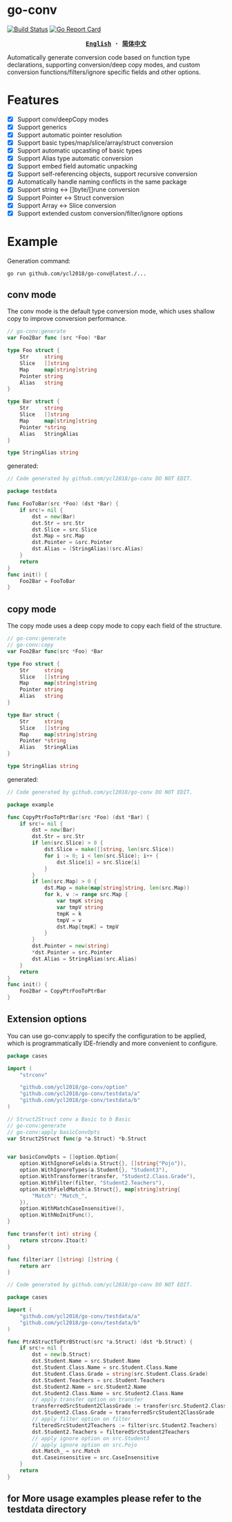 # go-conv

[![Build Status](https://github.com/ycl2018/go-conv/actions/workflows/test.yml/badge.svg?branch=main)](https://github.com/ycl2018/go-conv/actions/workflows/test.yml)
[![Go Report Card](https://goreportcard.com/badge/github.com/ycl2018/go-conv)](https://goreportcard.com/report/github.com/ycl2018/go-conv)

<div align="center">
<strong>
<samp>

[English](README.md) · [简体中文](README.zh_cn.md)

</samp>
</strong>
</div>

Automatically generate conversion code based on function type declarations, supporting conversion/deep copy modes, and custom conversion functions/filters/ignore specific fields and other options.

# Features

- [x] Support conv/deepCopy modes
- [x] Support generics
- [x] Support automatic pointer resolution
- [x] Support basic types/map/slice/array/struct conversion
- [x] Support automatic upcasting of basic types
- [x] Support Alias type automatic conversion
- [x] Support embed field automatic unpacking
- [x] Support self-referencing objects, support recursive conversion
- [x] Automatically handle naming conflicts in the same package
- [x] Support string <-> []byte/[]rune conversion
- [x] Support Pointer <-> Struct conversion
- [x] Support Array <-> Slice conversion
- [x] Support extended custom conversion/filter/ignore options

# Example

Generation command:

`go run github.com/ycl2018/go-conv@latest./...`

## conv mode

The conv mode is the default type conversion mode, which uses shallow copy to improve conversion performance.

```go
// go-conv:generate
var Foo2Bar func (src *Foo) *Bar

type Foo struct {
    Str     string
    Slice   []string
    Map     map[string]string
    Pointer string
    Alias   string
}

type Bar struct {
    Str     string
    Slice   []string
    Map     map[string]string
    Pointer *string
    Alias   StringAlias
}

type StringAlias string
```

generated:
```go
// Code generated by github.com/ycl2018/go-conv DO NOT EDIT.

package testdata

func FooToBar(src *Foo) (dst *Bar) {
    if src!= nil {
        dst = new(Bar)
        dst.Str = src.Str
        dst.Slice = src.Slice
        dst.Map = src.Map
        dst.Pointer = &src.Pointer
        dst.Alias = (StringAlias)(src.Alias)
    }
    return
}
func init() {
    Foo2Bar = FooToBar
}
```

## copy mode

The copy mode uses a deep copy mode to copy each field of the structure.

```go
// go-conv:generate
// go-conv:copy
var Foo2Bar func(src *Foo) *Bar

type Foo struct {
    Str     string
    Slice   []string
    Map     map[string]string
    Pointer string
    Alias   string
}

type Bar struct {
    Str     string
    Slice   []string
    Map     map[string]string
    Pointer *string
    Alias   StringAlias
}

type StringAlias string
```

generated:

```go
// Code generated by github.com/ycl2018/go-conv DO NOT EDIT.

package example

func CopyPtrFooToPtrBar(src *Foo) (dst *Bar) {
    if src!= nil {
        dst = new(Bar)
        dst.Str = src.Str
        if len(src.Slice) > 0 {
            dst.Slice = make([]string, len(src.Slice))
            for i := 0; i < len(src.Slice); i++ {
                dst.Slice[i] = src.Slice[i]
            }
        }
        if len(src.Map) > 0 {
            dst.Map = make(map[string]string, len(src.Map))
            for k, v := range src.Map {
                var tmpK string
                var tmpV string
                tmpK = k
                tmpV = v
                dst.Map[tmpK] = tmpV
            }
        }
        dst.Pointer = new(string)
        *dst.Pointer = src.Pointer
        dst.Alias = StringAlias(src.Alias)
    }
    return
}
func init() {
    Foo2Bar = CopyPtrFooToPtrBar
}
```

## Extension options

You can use go-conv:apply to specify the configuration to be applied, which is programmatically IDE-friendly and more convenient to configure.

```go
package cases

import (
    "strconv"

    "github.com/ycl2018/go-conv/option"
    "github.com/ycl2018/go-conv/testdata/a"
    "github.com/ycl2018/go-conv/testdata/b"
)

// Struct2Struct conv a Basic to b Basic
// go-conv:generate
// go-conv:apply basicConvOpts
var Struct2Struct func(p *a.Struct) *b.Struct


var basicConvOpts = []option.Option{
    option.WithIgnoreFields(a.Struct{}, []string{"Pojo"}),
    option.WithIgnoreTypes(a.Student{}, "Student3"),
    option.WithTransformer(transfer, "Student2.Class.Grade"),
    option.WithFilter(filter, "Student2.Teachers"),
    option.WithFieldMatch(a.Struct{}, map[string]string{
        "Match": "Match_",
    }),
    option.WithMatchCaseInsensitive(),
    option.WithNoInitFunc(),
}

func transfer(t int) string {
    return strconv.Itoa(t)
}

func filter(arr []string) []string {
    return arr
}
```

```go
// Code generated by github.com/ycl2018/go-conv DO NOT EDIT.

package cases

import (
    "github.com/ycl2018/go-conv/testdata/a"
    "github.com/ycl2018/go-conv/testdata/b"
)

func PtrAStructToPtrBStruct(src *a.Struct) (dst *b.Struct) {
    if src!= nil {
        dst = new(b.Struct)
        dst.Student.Name = src.Student.Name
        dst.Student.Class.Name = src.Student.Class.Name
        dst.Student.Class.Grade = string(src.Student.Class.Grade)
        dst.Student.Teachers = src.Student.Teachers
        dst.Student2.Name = src.Student2.Name
        dst.Student2.Class.Name = src.Student2.Class.Name
        // apply transfer option on transfer
        transferredSrcStudent2ClassGrade := transfer(src.Student2.Class.Grade)
        dst.Student2.Class.Grade = transferredSrcStudent2ClassGrade
        // apply filter option on filter
        filteredSrcStudent2Teachers := filter(src.Student2.Teachers)
        dst.Student2.Teachers = filteredSrcStudent2Teachers
        // apply ignore option on src.Student3
        // apply ignore option on src.Pojo
        dst.Match_ = src.Match
        dst.Caseinsensitive = src.CaseInsensitive
    }
    return
}
```

## for More usage examples please refer to the testdata directory